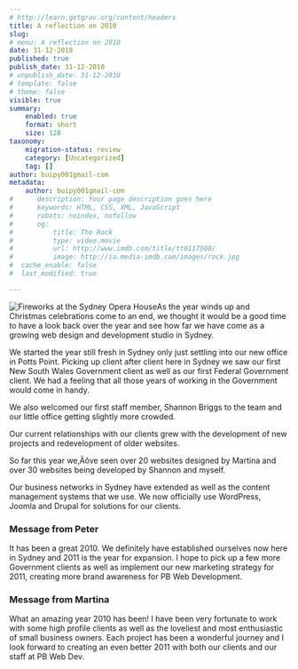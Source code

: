 ```yaml
---
# http://learn.getgrav.org/content/headers
title: A reflection on 2010
slug: 
# menu: A reflection on 2010
date: 31-12-2010
published: true
publish_date: 31-12-2010
# unpublish_date: 31-12-2010
# template: false
# theme: false
visible: true
summary:
    enabled: true
    format: short
    size: 128
taxonomy:
    migration-status: review
    category: [Uncategorized]
    tag: []
author: buipy001gmail-com
metadata:
    author: buipy001gmail-com
#      description: Your page description goes here
#      keywords: HTML, CSS, XML, JavaScript
#      robots: noindex, nofollow
#      og:
#          title: The Rock
#          type: video.movie
#          url: http://www.imdb.com/title/tt0117500/
#          image: http://ia.media-imdb.com/images/rock.jpg
#  cache_enable: false
#  last_modified: true

---
```


![Fireworks at the Sydney Opera House](http://nadineandthecity.com/wp-content/uploads/2009/12/apec-australia-2007-sydney-opera-house-fireworks.jpg "Fireworks at the Sydney Opera House")As the year winds up and Christmas celebrations come to an end, we thought it would be a good time to have a look back over the year and see how far we have come as a growing web design and development studio in Sydney.

We started the year still fresh in Sydney only just settling into our new office in Potts Point. Picking up client after client here in Sydney we saw our first New South Wales Government client as well as our first Federal Government client. We had a feeling that all those years of working in the Government would come in handy.

We also welcomed our first staff member, Shannon Briggs to the team and our little office getting slightly more crowded.

Our current relationships with our clients grew with the development of new projects and redevelopment of older websites.

So far this year we‚Äôve seen over 20 websites designed by Martina and over 30 websites being developed by Shannon and myself.

Our business networks in Sydney have extended as well as the content management systems that we use. We now officially use WordPress, Joomla and Drupal for solutions for our clients.

### Message from Peter

It has been a great 2010. We definitely have established ourselves now here in Sydney and 2011 is the year for expansion. I hope to pick up a few more Government clients as well as implement our new marketing strategy for 2011, creating more brand awareness for PB Web Development.

### Message from Martina

What an amazing year 2010 has been! I have been very fortunate to work with some high profile clients as well as the loveliest and most enthusiastic of small business owners. Each project has been a wonderful journey and I look forward to creating an even better 2011 with both our clients and our staff at PB Web Dev.